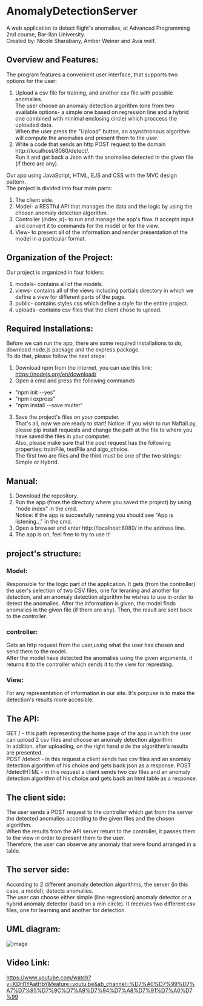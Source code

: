 # AnomalyDetectionServer
A web application to detect flight's anomalies, at Advanced Programming 2nd course, Bar-Ilan University.  
Created by: Nicole Sharabany, Amber Weiner and Avia wolf.

## Overview and Features:
The program features a convenient user interface, that supports two options for the user: 
1. Upload a csv file for training, and another csv file with possible anomalies.    
The user choose an anomaly detection algorithm (one from two available options- a simple one based on regression line and a hybrid one combined with minimal enclosing circle) which proccess the uploaded data.  
When the user press the "Upload" button, an asynchronous algorithm will compute the anomalies and present them to the user.  
2. Write a code that sends an http POST request to the domain http://localhost/8080/detect/.  
Run it and get back a Json with the anomalies detected in the given file (if there are any).

Our app using JavaScript, HTML, EJS and CSS with the MVC design pattern.  
The project is divided into four main parts:  
1. The client side.
2. Model- a RESTful API that manages the data and the logic by using the chosen anomaly detection algorithm.
3. Controller (index.js)- to run and manage the app's flow. It accepts input and convert it to commands for the model or for the view.
4. View- to present all of the information and render presentation of the model in a particular format.

## Organization of the Project:
Our project is organized in four folders:
1. models- contains all of the models.
2. views- contains all of the views including partials directory in which we define a view for different parts of the page.
3. public- contains styles.css which define a style for the entire project.
4. uploads- contains csv files that the client chose to upload.

## Required Installations:
Before we can run the app, there are some required installations to do, download node.js package and the express package.  
To do that, please follow the next steps:
1. Download npm from the internet, you can use this link: https://nodejs.org/en/download/
2. Open a cmd and press the following commands  
* "npm init --yes"  
* "npm i express"  
* "npm install --save multer"  
3. Save the project's files on your computer.   
That's all, now we are ready to start!
Notice: if you wish to run Naftali.py, please pip install requests and change the path at the file to where you have saved the files in your computer.  
Also, please make sure that the post request has the following properties: trainFile, testFile and algo_choice.  
The first two are files and the third must be one of the two strings: Simple or Hybrid.

## Manual:
1. Download the repository.
2. Run the app (from the directory where you saved the project) by using "node index" in the cmd.  
Notice: if the app is succesfully running you should see "App is listening..." in the cmd.
4. Open a browser and enter http://localhost:8080/ in the address line.
5. The app is on, feel free to try to use it!

## project's structure:
### Model:
Responsible for the logic part of the application. It gets (from the controller) the user's selection of two CSV files, one for leraning and another for detection, and an anomaly detection algorithm he wishes to use in order to detect the anomalies. After the information is given, the model finds anomalies in the given file (if there are any). Then, the result are sent back to the controller.

### controller:
Gets an http request from the user,using what the user has chosen and send them to the model.  
After the model have detected the anomalies using the given arguments, it returns it to the controller which sends it to the view for represting.

### View:
For any representation of information in our site. It's porpuse is to make the detection's results more accesible.  

## The API:
GET / - this path representing the home page of the app in which the user can upload 2 csv files and choose an anomaly detection algorithm.  
In addition, after uploading, on the right hand side the algorithm's results are presented.  
POST /detect - in this request a client sends two csv files and an anomaly detection algorithm of his choice and gets back json as a response.
POST /detectHTML - in this request a client sends two csv files and an anomaly detection algorithm of his choice and gets back an html table as a response.

## The client side:
The user sends a POST request to the controller which get from the server the detected anomalies according to the given files and the chosen algorithm.  
When the results from the API server return to the controller, it passes them to the view in order to present them to the user.  
Therefore, the user can observe any anomaly that were found arranged in a table.  

## The server side:
According to 2 different anomaly detection algorithms, the server (in this case, a model), detects anomalies.  
The user can choose either simple (line regression) anomaly detector or a hybrid anomaly detector (basd on a min circle).
It receives two different csv files, one for learning and another for detection.

## UML diagram:
![image](https://user-images.githubusercontent.com/63461543/120119849-9a265c00-c1a2-11eb-90aa-d9225090ea9c.png)

## Video Link:
https://www.youtube.com/watch?v=KDH1YAatHbY&feature=youtu.be&ab_channel=%D7%A0%D7%99%D7%A7%D7%95%D7%9C%D7%A9%D7%94%D7%A8%D7%91%D7%A0%D7%99
